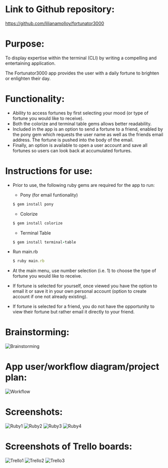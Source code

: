 # Link to Github repository: 
https://github.com/lilianamolloy/fortunator3000

# Purpose: 
To display expertise within the terminal (CLI) by writing a compelling and entertaining application.    

The Fortunator3000 app provides the user with a daily fortune to brighten or enlighten their day.

# Functionality: 
- Ability to access fortunes by first selecting your mood (or type of fortune you would like to receive).
- Both the colorize and terminal table gems allows better readability.
- Included in the app is an option to send a fortune to a friend, enabled by the pony gem which requests the user name as well as the friends email address.  The fortune is pushed into the body of the email.
- Finally, an option is available to open a user account and save all fortunes so users can look back at accumulated fortures.
  

# Instructions for use:
- Prior to use, the following ruby gems are required for the app to run:
    - Pony (for email funtionality)
  ```ruby
  $ gem install pony
  ```
    - Colorize
  ```ruby
  $ gem install colorize
  ```
    - Terminal Table
  ```ruby
  $ gem install terminal-table
  ```

- Run main.rb
  ```ruby
  $ ruby main.rb
  ```
- At the main menu, use number selection (i.e. 1) to choose the type of fortune you would like to receive.
- If fortune is selected for yourself, once viewed you have the option to email it or save it in your own personal account (option to create account if one not already existing).
- If fortune is selected for a friend, you do not have the opportunity to view their fortune but rather email it directly to your friend.

# Brainstorming:
![Brainstorming](docs/img/brainstorming.png)

# App user/workflow diagram/project plan:
![Workflow](docs/img/workflow.png)

# Screenshots:
![Ruby1](docs/img/ruby1.png)
![Ruby2](docs/img/ruby2.png)
![Ruby3](docs/img/ruby3.png)
![Ruby4](docs/img/ruby4.png)

# Screenshots of Trello boards:
![Trello1](docs/img/trello1.png)
![Trello2](docs/img/trello2.png)
![Trello3](docs/img/trello3.png)

